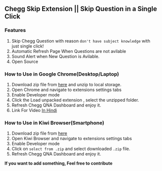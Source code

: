 ## Chegg Skip Extension || Skip Question in a Single Click 
### Features
1. Skip Chegg Question with reason `don't have subject knowledge` with just single click!
2. Automatic Refresh Page When Questions are not avilable
3. Sound Alert when New Question is Avilable.
4. Open Source

### How to Use in Google Chrome(Desktop/Laptop)
1. Download zip file from [here](https://github.com/dalchandra/Chegg_Skip_Extension) and unzip to local storage.
2. Open Chrome and navigate to extensions settings tabs
3. Enable Developer mode
4. Click the Load unpacked extension , select the unzipped folder.
5. Refresh Chegg QNA Dashboard and enjoy it.
6. Link For Video [In Hindi](https://www.youtube.com/watch?v=IeWLCPJntBo)

### How to Use in Kiwi Browser(Smartphone)
1. Download zip file from [here](https://github.com/dalchandra/Chegg_Skip_Extension)
2. Open Kiwi Browser and navigate to extensions settings tabs
3. Enable Developer mode
4. Click on `select from .zip` and select downloaded `.zip` file.
5. Refresh Chegg QNA Dashboard and enjoy it.

**If you want to add something, Feel free to contribute**
